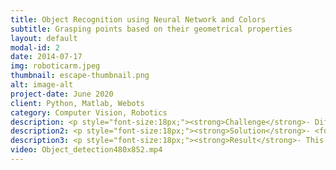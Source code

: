 ```yaml
---
title: Object Recognition using Neural Network and Colors
subtitle: Grasping points based on their geometrical properties
layout: default
modal-id: 2
date: 2014-07-17
img: roboticarm.jpeg
thumbnail: escape-thumbnail.png
alt: image-alt
project-date: June 2020
client: Python, Matlab, Webots
category: Computer Vision, Robotics
description: <p style="font-size:18px;"><strong>Challenge</strong>- Different objects requires different <font color="ffaa71">grasping points</font> based on their geometrical properties and this can be done if we identify them correctly.</p>
description2: <p style="font-size:18px;"><strong>Solution</strong>- <font color="ffaa71">Object identification</font> can be done with various approaches like with the help of barcodes, RFID or vision systems. Based on the constraints and dependencies in our application I identified the object with the help of a camera using the combination of <font color="ffaa71">YOLO V3</font> algorithm for object detection and a <font color="ffaa71">color-detection algorithm</font> to classify the object in order to get the classified object’s properties from the metadata.</p>
description3: <p style="font-size:18px;"><strong>Result</strong>- This algorithm was tested on different colored objects which were attached with different colored papers as well as multiple colors were attached on the single object and based on the sequence of colors the object was identified correctly in a <font color="ffaa71">structured environment</font>.</p>
video: Object_detection480x852.mp4
---
```

